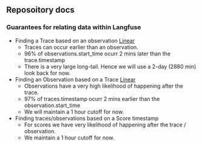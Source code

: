 ## Reposoitory docs

### Guarantees for relating data within Langfuse

- Finding a Trace based on an observation [Linear](https://linear.app/langfuse/issue/LFE-2745/improve-generations-table-query-performance)
  - Traces can occur earlier than an observation.
  - 96% of observations.start_time ocurr 2 mins later than the trace.timestamp
  - There is a very large long-tail. Hence we will use a 2-day (2880 min) look back for now.
- Finding an Observation based on a Trace [Linear](https://linear.app/langfuse/issue/LFE-2409/table-queries)
  - Observations have a very high likelihood of happening after the trace.
  - 97% of traces.timestamp ocurr 2 mins earlier than the observation.start_time
  - We will maintain a 1 hour cutoff for now.
- Finding traces/observations based on a Score timestamp
  - For scores we have very likelihood of happening after the trace / observation.
  - We maintain a 1 hour cutoff for now.
